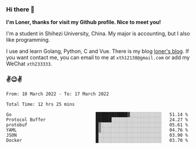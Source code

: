 ### Hi there 👋️

**I'm Loner, thanks for visit my Github profile. Nice to meet you!**

I'm a student in Shihezi University, China. My major is accounting, but I also like programming.

I use and learn Golang, Python, C and Vue. There is my blog [loner's blog](https://www.loner1024.top).  If you want contact me, you can email to me at `xth12138@gmail.com` or add my WeChat `xth233333`.

### ✌️😉✌️

<!--START_SECTION:waka-->

```text
From: 10 March 2022 - To: 17 March 2022

Total Time: 12 hrs 25 mins

Go                                ████████████▓░░░░░░░░░░░░   51.14 %
Protocol Buffer                   ██████░░░░░░░░░░░░░░░░░░░   24.27 %
protobuf                          █▒░░░░░░░░░░░░░░░░░░░░░░░   05.61 %
YAML                              █▒░░░░░░░░░░░░░░░░░░░░░░░   04.76 %
JSON                              █░░░░░░░░░░░░░░░░░░░░░░░░   03.90 %
Docker                            █░░░░░░░░░░░░░░░░░░░░░░░░   03.70 %
```

<!--END_SECTION:waka-->



